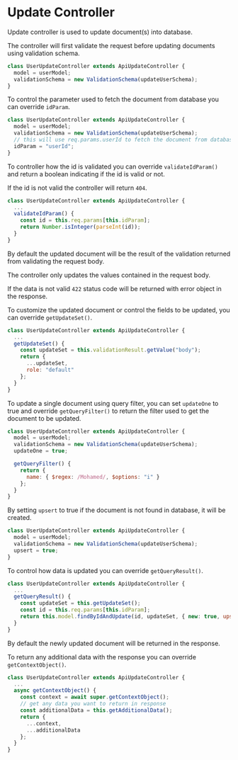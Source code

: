 # Update Controller

Update controller is used to update document(s) into database.

The controller will first validate the request before updating documents using validation schema.

```javascript
class UserUpdateController extends ApiUpdateController {
  model = userModel;
  validationSchema = new ValidationSchema(updateUserSchema);
}
```

To control the parameter used to fetch the document from database you can override `idParam`.

```javascript
class UserUpdateController extends ApiUpdateController {
  model = userModel;
  validationSchema = new ValidationSchema(updateUserSchema);
  // this will use req.params.userId to fetch the document from database
  idParam = "userId";
}
```

To controller how the id is validated you can override `validateIdParam()` and return a boolean indicating if the id is valid or not.

If the id is not valid the controller will return `404`.

```javascript
class UserUpdateController extends ApiUpdateController {
  ...
  validateIdParam() {
    const id = this.req.params[this.idParam];
    return Number.isInteger(parseInt(id));
  }
}
```

By default the updated document will be the result of the validation returned from validating the request body.

The controller only updates the values contained in the request body.

If the data is not valid `422` status code will be returned with error object in the response.

To customize the updated document or control the fields to be updated, you can override `getUpdateSet()`.

```javascript
class UserUpdateController extends ApiUpdateController {
  ...
  getUpdateSet() {
    const updateSet = this.validationResult.getValue("body");
    return {
      ...updateSet,
      role: "default"
    };
  }
}
```

To update a single document using query filter, you can set `updateOne` to true and override `getQueryFilter()` to return the filter used to get the document to be updated.

```javascript
class UserUpdateController extends ApiUpdateController {
  model = userModel;
  validationSchema = new ValidationSchema(updateUserSchema);
  updateOne = true;

  getQueryFilter() {
    return {
      name: { $regex: /Mohamed/, $options: "i" }
    };
  }
}
```

By setting `upsert` to true if the document is not found in database, it will be created.

```javascript
class UserUpdateController extends ApiUpdateController {
  model = userModel;
  validationSchema = new ValidationSchema(updateUserSchema);
  upsert = true;
}
```

To control how data is updated you can override `getQueryResult()`.

```javascript
class UserUpdateController extends ApiUpdateController {
  ...
  getQueryResult() {
    const updateSet = this.getUpdateSet();
    const id = this.req.params[this.idParam];
    return this.model.findByIdAndUpdate(id, updateSet, { new: true, upsert: true });
  }
}
```

By default the newly updated document will be returned in the response.

To return any additional data with the response you can override `getContextObject()`.

```javascript
class UserUpdateController extends ApiUpdateController {
  ...
  async getContextObject() {
    const context = await super.getContextObject();
    // get any data you want to return in response
    const additionalData = this.getAdditionalData();
    return {
      ...context,
      ...additionalData
    };
  }
}
```
